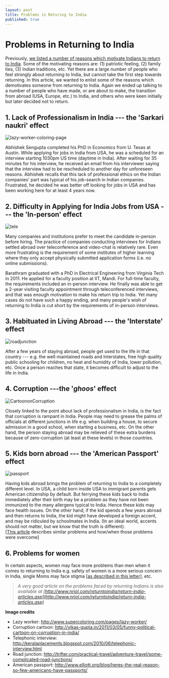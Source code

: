 ```yaml
---
layout: post
title: Problems in Returing to India
published: true
---
```


# Problems in Returning to India

Previously, [we listed a number of reasons which motivate Indians to return to India](http://return2india.kreativlabs.com/2012/02/25/why-return-to-india/ "Why return to India?"). Some of the motivating reasons are: (1) patriotic feeling, (2) family ties, (3) Indian traditions, etc. Yet there are a large number of people who feel strongly about returning to India, but cannot take the first step towards returning. In this article, we wanted to enlist some of the reasons which demotivates someone from returning to India. Again we ended up talking to a number of people who have made, or are about to make, the transition from abroad (USA, Europe, etc.) to India, and others who were keen initially but later decided not to return.

## 1. Lack of Professionalism in India --- the 'Sarkari naukri' effect
![lazy-worker-coloring-page](https://raw.githubusercontent.com/ksens/ksens.github.io/2bad78386de952c9d4321bdeaad533228525201e/img/lazy-worker-coloring-page-300x287.jpg) 

Abhishek Sengupta completed his PhD in Economics from U. Texas at Austin. While applying for jobs in India from USA, he was a scheduled for an interview starting 1030pm US time (daytime in India). After waiting for 35 minutes for his interview, he received an email from his interviewer saying that the interview had to be rescheduled to another day for unforeseen reasons. Abhishek recalls that this lack of professional ethics on the Indian companies' part was typical of his job-search in Indian companies. Frustrated, he decided he was better off looking for jobs in USA and has been working here for at least 4 years now.

## 2. Difficulty in Applying for India Jobs from USA --- the 'In-person' effect
![tele](https://raw.githubusercontent.com/ksens/ksens.github.io/2bad78386de952c9d4321bdeaad533228525201e/img/tele-298x300.jpg) 

Many companies and institutions prefer to meet the candidate in-person before hiring. The practice of companies conducting interviews for Indians settled abroad over teleconference and video-chat is relatively rare. Even more frustrating is the requirement of some institutes of higher learning where they only accept physically submitted application forms (i.e. no online submissions).

Barathram graduated with a PhD in Electrical Engineering from Virginia Tech in 2011. He applied for a faculty position at IIT, Mandi. For full-time faculty, the requirements included an in-person interview. He finally was able to get a 2-year visiting faculty appointment through teleconferenced interviews, and that was enough motivation to make his return trip to India. Yet many cases do not have such a happy ending, and many people's wish of returning to India is cut short by the requirements of in-person interviews.

## 3. Habituated in Living Abroad --- the 'Interstate' effect
![roadjunction](https://raw.githubusercontent.com/ksens/ksens.github.io/2bad78386de952c9d4321bdeaad533228525201e/img/roadjunction-300x200.jpg) 

After a few years of staying abroad, people get used to the life in that country --- e.g. the well-maintained roads and Interstates, free high quality public schooling for children, no heat and humidity of India, lower pollution, etc. Once a person reaches that state, it becomes difficult to adjust to the life in India.

## 4. Corruption ---the '_ghoos_' effect
![CartoononCorruption](https://raw.githubusercontent.com/ksens/ksens.github.io/2bad78386de952c9d4321bdeaad533228525201e/img/CartoononCorruption-300x200.jpg) 

Closely linked to the point about lack of professionalism in India, is the fact that corruption is rampant in India. People may need to grease the palms of officials at different junctions in life e.g. when building a house, to secure admission in a good school, when starting a business, etc. On the other hand, the person staying abroad may be relieved of these extra burdens because of zero-corruption (at least at these levels) in those countries.

## 5. Kids born abroad --- the 'American Passport' effect
![passport](https://raw.githubusercontent.com/ksens/ksens.github.io/2bad78386de952c9d4321bdeaad533228525201e/img/passport-300x225.jpg) 

Having kids abroad brings the problem of returning to India to a completely different level. In USA, a child born inside USA to immigrant parents gets American citizenship by default. But ferrying these kids back to India immediately after their birth may be a problem as they have not been immunized to the many allergens typical to India. Hence these kids may face health issues. On the other hand, if the kid spends a few years abroad and then returns to India, the kid might have developed a foreign accent, and may be ridiculed by schoolmates in India. (In an ideal world, accents should not matter, but we know that the truth is different).  
[[This article](http://www.tonyjohn.com/resources/2520-How-do-children-adjust-after-returning-India.aspx) describes similar problems and how/when those problems were overcome]

## 6. Problems for women

In certain aspects, women may face more problems than men when it comes to returning to India e.g. safety of women is a more serious concern in India, single Moms may face stigma [[as described in this letter](http://www.nriol.com/returntoindia/article1.asp)], etc.

> *A very good article on the problems faced by returning Indians is also available at [http://www.nriol.com/returntoindia/return-india-articles.asp](http://www.nriol.com/returntoindia/return-india-articles.asp)*

**Image credits**

-   Lazy worker: http://www.supercoloring.com/pages/lazy-worker/
-   Corruption cartoon: http://vikas-gupta.in/2011/03/05/funny-political-cartoon-on-corruption-in-india/
- Telephonic interview: http://keralaplacements.blogspot.com/2010/06/telephonic-interview.html
-   Road junction: http://trifter.com/practical-travel/adventure-travel/some-complicated-road-junctions/
-   American passport: http://www.elliott.org/blog/heres-the-real-reason-so-few-americans-have-passports/
